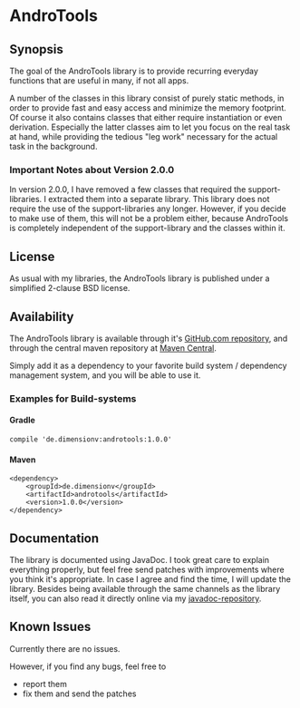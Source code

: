 # AndroTools

## Synopsis
The goal of the AndroTools library is to provide recurring everyday functions that are useful in many, if not all apps.

A number of the classes in this library consist of purely static methods, in order to provide fast and easy access and minimize the memory footprint. Of course it also contains classes that either require instantiation or even derivation. Especially the latter classes aim to let you focus on the real task at hand, while providing the tedious "leg work" necessary for the actual task in the background.

### Important Notes about Version 2.0.0
In version 2.0.0, I have removed a few classes that required the support-libraries. I extracted them into a separate library. This library does not require the use of the support-libraries any longer. However, if you decide to make use of them, this will not be a problem either, because AndroTools is completely independent of the support-library and the classes within it.

## License
As usual with my libraries, the AndroTools library is published under a simplified 2-clause BSD license.

## Availability
The AndroTools library is available through it's [GitHub.com repository](https://github.com/dimensionv/androtools), and through the central maven repository at [Maven Central](http://search.maven.org/#search%7Cga%7C1%7Candrotools).

Simply add it as a dependency to your favorite build system / dependency management system, and you will be able to use it.

### Examples for Build-systems

#### Gradle

```
compile 'de.dimensionv:androtools:1.0.0'
```

#### Maven

```
<dependency>
    <groupId>de.dimensionv</groupId>
    <artifactId>androtools</artifactId>
    <version>1.0.0</version>
</dependency>
```

## Documentation
The library is documented using JavaDoc. I took great care to explain everything properly, but feel free send patches with improvements where you think it's appropriate. In case I agree and find the time, I will update the library.
Besides being available through the same channels as the library itself, you can also read it directly online via my [javadoc-repository](http://javadoc.dimensionv.de/androtools/).

## Known Issues
Currently there are no issues.

However, if you find any bugs, feel free to

* report them
* fix them and send the patches